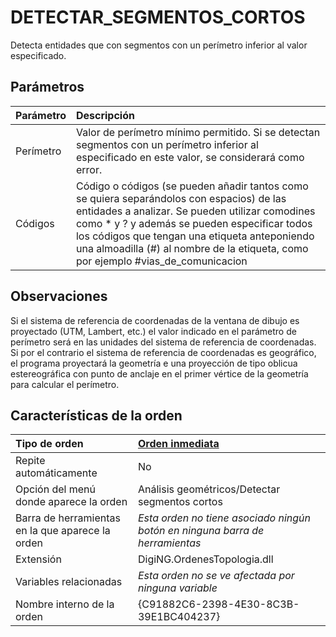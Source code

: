 # DETECTAR\_SEGMENTOS\_CORTOS

Detecta entidades que con segmentos con un perímetro inferior al valor especificado.

## Parámetros

| Parámetro | Descripción |
| :--- | :--- |
| Perímetro | Valor de perímetro mínimo permitido. Si se detectan segmentos con un perímetro inferior al especificado en este valor, se considerará como error. |
| Códigos | Código o códigos \(se pueden añadir tantos como se quiera separándolos con espacios\) de las entidades a analizar. Se pueden utilizar comodines como \* y ? y además se pueden especificar todos los códigos que tengan una etiqueta anteponiendo una almoadilla \(\#\) al nombre de la etiqueta, como por ejemplo \#vias\_de\_comunicacion |

## Observaciones

Si el sistema de referencia de coordenadas de la ventana de dibujo es proyectado \(UTM, Lambert, etc.\) el valor indicado en el parámetro de perímetro será en las unidades del sistema de referencia de coordenadas. Si por el contrario el sistema de referencia de coordenadas es geográfico, el programa proyectará la geometría e una proyección de tipo oblicua estereográfica con punto de anclaje en el primer vértice de la geometría para calcular el perímetro.

## Características de la orden

| Tipo de orden | [Orden inmediata]() |
| :--- | :--- |
| Repite automáticamente | No |
| Opción del menú donde aparece la orden | Análisis geométricos/Detectar segmentos cortos |
| Barra de herramientas en la que aparece la orden | _Esta orden no tiene asociado ningún botón en ninguna barra de herramientas_ |
| Extensión | DigiNG.OrdenesTopologia.dll |
| Variables relacionadas | _Esta orden no se ve afectada por ninguna variable_ |
| Nombre interno de la orden | {C91882C6-2398-4E30-8C3B-39E1BC404237} |

